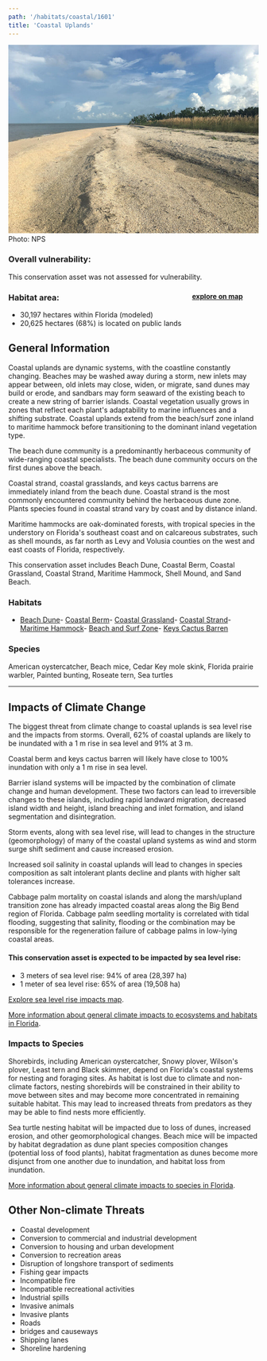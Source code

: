 ```yaml
---
path: '/habitats/coastal/1601'
title: 'Coastal Uplands'
---
```


<content-header icon="coastal_uplands" title="Coastal Uplands"></content-header>

<div id="TopSection">

<div class="header-photo"><img src="1601.jpg" alt="Photo for 1601"/>
<figcaption>Photo: NPS</figcaption></div>

<div>

### Overall vulnerability:

This conservation asset was not assessed for vulnerability.

<h3>Habitat area: 
<a href="/habitats/coastal/1601/map" style="float:right;font-size:smaller;margin-right: 2rem;">
<fa-icon name="map"></fa-icon>
explore on map
</a>
</h3>

-   30,197 hectares within Florida (modeled)
-   20,625 hectares (68%) is located on public lands

</div>
</div>

## General Information

Coastal uplands are dynamic systems, with the coastline constantly changing. Beaches may be washed away during a storm, new inlets may appear between, old inlets may close, widen, or migrate, sand dunes may build or erode, and sandbars may form seaward of the existing beach to create a new string of barrier islands.  Coastal vegetation usually grows in zones that reflect each plant's adaptability to marine influences and a shifting substrate.  Coastal uplands extend from the beach/surf zone inland to maritime hammock before transitioning to the dominant inland vegetation type.  

The beach dune community is a predominantly herbaceous community of wide-ranging coastal specialists.  The beach dune community occurs on the first dunes above the beach.  

Coastal strand, coastal grasslands, and keys cactus barrens are immediately inland from the beach dune.   Coastal strand is the most commonly encountered community behind the herbaceous dune zone. Plants species found in coastal strand vary by coast and by distance inland.

Maritime hammocks are oak-dominated forests, with tropical species in the understory on Florida's southeast coast and on calcareous substrates, such as shell mounds, as far north as Levy and Volusia counties on the west and east coasts of Florida, respectively.

This conservation asset includes Beach Dune, Coastal Berm, Coastal Grassland, Coastal Strand, Maritime Hammock, Shell Mound, and Sand Beach.

### Habitats

- [Beach Dune](/habitats//habitats/coastal/1610)- [Coastal Berm](/habitats//habitats/coastal/1620)- [Coastal Grassland](/habitats//habitats/coastal/1630)- [Coastal Strand](/habitats//habitats/coastal/1640)- [Maritime Hammock](/habitats//habitats/coastal/1650)- [Beach and Surf Zone](/habitats//habitats/coastal/1670)- [Keys Cactus Barren](/habitats//habitats/coastal/1740)



### Species

American oystercatcher, Beach mice, Cedar Key mole skink, Florida prairie warbler, Painted bunting, Roseate tern, Sea turtles

<hr />

## Impacts of Climate Change

The biggest threat from climate change to coastal uplands is sea level rise and the impacts from storms.  Overall, 62% of coastal uplands are likely to be inundated with a 1 m rise in sea level and 91% at 3 m.  

Coastal berm and keys cactus barren will likely have close to 100% inundation with only a 1 m rise in sea level.   

Barrier island systems will be impacted by the combination of climate change and human development.  These two factors can lead to irreversible changes to these islands, including rapid landward migration, decreased island width and height, island breaching and inlet formation, and island segmentation and disintegration.  

Storm events, along with sea level rise, will lead to changes in the structure (geomorphology) of many of the coastal upland systems as wind and storm surge shift sediment and cause increased erosion.  

Increased soil salinity in coastal uplands will lead to changes in species composition as salt intolerant plants decline and plants with higher salt tolerances increase. 

Cabbage palm mortality on coastal islands and along the marsh/upland transition zone has already impacted coastal areas along the Big Bend region of Florida. Cabbage palm seedling mortality is correlated with tidal flooding, suggesting that salinity, flooding or the combination may be responsible for the regeneration failure of cabbage palms in low-lying coastal areas.


#### This conservation asset is expected to be impacted by sea level rise:

- 3 meters of sea level rise: 94% of area (28,397 ha)
- 1 meter of sea level rise: 65% of area (19,508 ha)

[Explore sea level rise impacts map](/habitats/coastal/1601/map).


[More information about general climate impacts to ecosystems and habitats in Florida](/impacts/habitats).

### Impacts to Species

Shorebirds, including American oystercatcher, Snowy plover, Wilson's plover, Least tern and Black skimmer, depend on Florida's coastal systems for nesting and foraging sites.  As habitat is lost due to climate and non-climate factors, nesting shorebirds will be constrained in their ability to move between sites and may become more concentrated in remaining suitable habitat.  This may lead to increased threats from predators as they may be able to find nests more efficiently.  

Sea turtle nesting habitat will be impacted due to loss of dunes, increased erosion, and other geomorphological changes.  Beach mice will be impacted by habitat degradation as dune plant species composition changes (potential loss of food plants), habitat fragmentation as dunes become more disjunct from one another due to inundation, and habitat loss from inundation.

[More information about general climate impacts to species in Florida](/impacts/species).

## Other Non-climate Threats

-	Coastal development
-	Conversion to commercial and industrial development
-	Conversion to housing and urban development
-	Conversion to recreation areas
-	Disruption of longshore transport of sediments
-	Fishing gear impacts
-	Incompatible fire
-	Incompatible recreational activities
-	Industrial spills
-	Invasive animals
-	Invasive plants
-	Roads
-	bridges and causeways
-	Shipping lanes
-	Shoreline hardening





